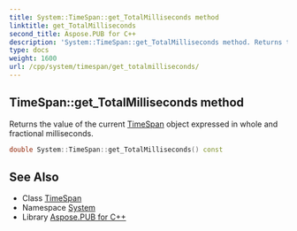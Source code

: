 ```yaml
---
title: System::TimeSpan::get_TotalMilliseconds method
linktitle: get_TotalMilliseconds
second_title: Aspose.PUB for C++
description: 'System::TimeSpan::get_TotalMilliseconds method. Returns the value of the current TimeSpan object expressed in whole and fractional milliseconds in C++.'
type: docs
weight: 1600
url: /cpp/system/timespan/get_totalmilliseconds/
---
```

## TimeSpan::get_TotalMilliseconds method


Returns the value of the current [TimeSpan](../) object expressed in whole and fractional milliseconds.

```cpp
double System::TimeSpan::get_TotalMilliseconds() const
```

## See Also

* Class [TimeSpan](../)
* Namespace [System](../../)
* Library [Aspose.PUB for C++](../../../)
